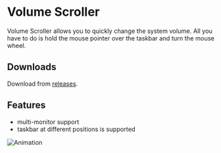 # Volume Scroller
Volume Scroller allows you to quickly change the system volume. All you have to do is hold the mouse pointer over the taskbar and turn the mouse wheel.

## Downloads
Download from [releases](https://github.com/patrickiel/VolumeScroller/releases).

## Features
- multi-monitor support
- taskbar at different positions is supported

![Animation](https://user-images.githubusercontent.com/86125971/123855566-58fba600-d920-11eb-899f-bd7fa2fd387a.png)
